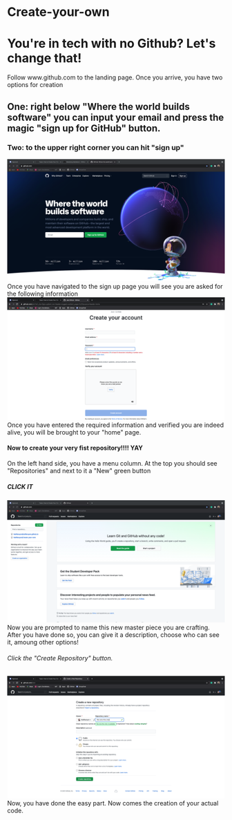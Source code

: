 # Create-your-own
<html>
<h1> You're in tech with no Github? Let's change that! </h1>
Follow www.github.com to the landing page. Once you arrive, you have two options for creation
<h2> One: right below "Where the world builds software" you can input your email and press the magic "sign up for GitHub" button. </h2>
<h3> Two: to the upper right corner you can hit "sign up"</h3>
<img src="Screen Shot 2021-04-08 at 8.56.22 PM (2).png" />
 Once you have navigated to the sign up page you will see you are asked for the following information
 <img src="Screen Shot 2021-04-08 at 9.53.30 PM (2).png" />
 Once you have entered the required information and verified you are indeed alive, you will be brought to your "home" page. 
 <h4> Now to create your very fist repository!!!! YAY </h4>
 On the left hand side, you have a menu column. At the top you should see "Repositories" and next to it a "New" green button
 <h5> CLICK IT </h5>
<img src="Screen Shot 2021-04-08 at 9.56.08 PM (2).png" />
 Now you are prompted to name this new master piece you are crafting. After you have done so, you can give it a description, choose who can see it, amoung other options!
 <h6> Click the "Create Repository" button. </h6>
 <img src="Screen Shot 2021-04-08 at 9.56.42 PM (2).png" />
 Now, you have done the easy part. Now comes the creation of your actual code. 
 
